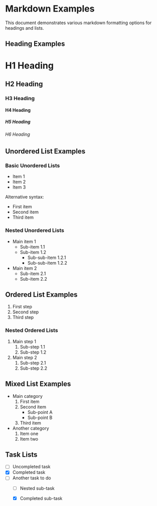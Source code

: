 # Markdown Examples

This document demonstrates various markdown formatting options for headings and lists.

## Heading Examples

# H1 Heading
## H2 Heading
### H3 Heading
#### H4 Heading
##### H5 Heading
###### H6 Heading

## Unordered List Examples

### Basic Unordered Lists

* Item 1
* Item 2
* Item 3

Alternative syntax:

- First item
- Second item
- Third item

### Nested Unordered Lists

* Main item 1
  * Sub-item 1.1
  * Sub-item 1.2
    * Sub-sub-item 1.2.1
    * Sub-sub-item 1.2.2
* Main item 2
  * Sub-item 2.1
  * Sub-item 2.2

## Ordered List Examples

1. First step
2. Second step
3. Third step

### Nested Ordered Lists

1. Main step 1
   1. Sub-step 1.1
   2. Sub-step 1.2
2. Main step 2
   1. Sub-step 2.1
   2. Sub-step 2.2

## Mixed List Examples

* Main category
  1. First item
  2. Second item
     * Sub-point A
     * Sub-point B
  3. Third item
* Another category
  1. Item one
  2. Item two

## Task Lists

- [ ] Uncompleted task
- [x] Completed task
- [ ] Another task to do
  - [ ] Nested sub-task
  - [x] Completed sub-task

